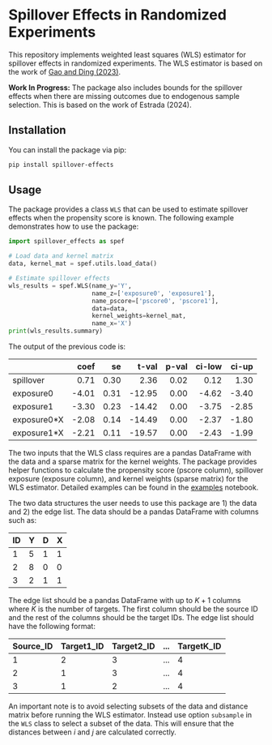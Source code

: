 # Spillover Effects in Randomized Experiments

This repository implements weighted least squares (WLS) estimator for spillover effects in randomized experiments. The WLS estimator is based on the work of [Gao and Ding (2023)](https://arxiv.org/abs/2309.07476).

**Work In Progress:** The package also includes bounds for the spillover effects when there are missing outcomes due to endogenous sample selection. This is based on the work of Estrada (2024).

## Installation

You can install the package via pip:
    
```bash
pip install spillover-effects
```

## Usage

The package provides a class `WLS` that can be used to estimate spillover effects when the propensity score is known. The following example demonstrates how to use the package:

```python
import spillover_effects as spef

# Load data and kernel matrix
data, kernel_mat = spef.utils.load_data()

# Estimate spillover effects
wls_results = spef.WLS(name_y='Y', 
                       name_z=['exposure0', 'exposure1'], 
                       name_pscore=['pscore0', 'pscore1'], 
                       data=data, 
                       kernel_weights=kernel_mat, 
                       name_x='X')
print(wls_results.summary)
```

The output of the previous code is:

|            | coef |  se  | t-val | p-val | ci-low | ci-up |
|------------|-----:|-----:|------:|------:|-------:|------:|
| spillover  | 0.71 | 0.30 |  2.36 |  0.02 |   0.12 |  1.30 |
| exposure0  | -4.01| 0.31 |-12.95 |  0.00 |  -4.62 | -3.40 |
| exposure1  | -3.30| 0.23 |-14.42 |  0.00 |  -3.75 | -2.85 |
| exposure0*X| -2.08| 0.14 |-14.49 |  0.00 |  -2.37 | -1.80 |
| exposure1*X| -2.21| 0.11 |-19.57 |  0.00 |  -2.43 | -1.99 |

The two inputs that the WLS class requires are a pandas DataFrame with the data and a sparse matrix for the kernel weights. The package provides helper functions to calculate the propensity score (pscore column), spillover exposure (exposure column), and kernel weights (sparse matrix) for the WLS estimator. Detailed examples can be found in the [examples](https://github.com/pabloestradac/spillover-effects/blob/main/example.ipynb) notebook. 

The two data structures the user needs to use this package are 1) the data and 2) the edge list. The data should be a pandas DataFrame with columns such as:

| ID | Y | D | X |
|----|---|---|---|
| 1  | 5 | 1 | 1 |
| 2  | 8 | 0 | 0 |
| 3  | 2 | 1 | 1 |

The edge list should be a pandas DataFrame with up to $K+1$ columns where $K$ is the number of targets. The first column should be the source ID and the rest of the columns should be the target IDs. The edge list should have the following format:

| Source_ID | Target1_ID | Target2_ID | ... | TargetK_ID |
|-----------|------------|------------|-----|------------|
| 1         | 2          | 3          | ... | 4          |
| 2         | 1          | 3          | ... | 4          |
| 3         | 1          | 2          | ... | 4          |

An important note is to avoid selecting subsets of the data and distance matrix before running the WLS estimator. Instead use option `subsample` in the `WLS` class to select a subset of the data. This will ensure that the distances between $i$ and $j$ are calculated correctly.
 
<!-- https://github.com/MichaelKim0407/tutorial-pip-package?tab=readme-ov-file -->